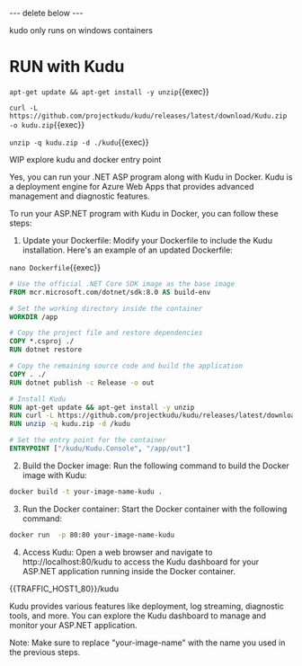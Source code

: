 


--- delete below ---

kudo only runs on windows containers

# RUN with Kudu


`apt-get update && apt-get install -y unzip`{{exec}}

`curl -L https://github.com/projectkudu/kudu/releases/latest/download/Kudu.zip -o kudu.zip`{{exec}}

`unzip -q kudu.zip -d ./kudu`{{exec}}

WIP explore kudu and docker entry point

Yes, you can run your .NET ASP program along with Kudu in Docker. Kudu is a deployment engine for Azure Web Apps that provides advanced management and diagnostic features.

To run your ASP.NET program with Kudu in Docker, you can follow these steps:

1. Update your Dockerfile: Modify your Dockerfile to include the Kudu installation. Here's an example of an updated Dockerfile:


`nano Dockerfile`{{exec}}

```Dockerfile
# Use the official .NET Core SDK image as the base image
FROM mcr.microsoft.com/dotnet/sdk:8.0 AS build-env

# Set the working directory inside the container
WORKDIR /app

# Copy the project file and restore dependencies
COPY *.csproj ./
RUN dotnet restore

# Copy the remaining source code and build the application
COPY . ./
RUN dotnet publish -c Release -o out

# Install Kudu
RUN apt-get update && apt-get install -y unzip
RUN curl -L https://github.com/projectkudu/kudu/releases/latest/download/Kudu.zip -o kudu.zip
RUN unzip -q kudu.zip -d /kudu

# Set the entry point for the container
ENTRYPOINT ["/kudu/Kudu.Console", "/app/out"]
```

2. Build the Docker image: Run the following command to build the Docker image with Kudu:

```bash
docker build -t your-image-name-kudu .
```

3. Run the Docker container: Start the Docker container with the following command:

```bash
docker run  -p 80:80 your-image-name-kudu
```

4. Access Kudu: Open a web browser and navigate to http://localhost:80/kudu to access the Kudu dashboard for your ASP.NET application running inside the Docker container.

{{TRAFFIC_HOST1_80}}/kudu

Kudu provides various features like deployment, log streaming, diagnostic tools, and more. You can explore the Kudu dashboard to manage and monitor your ASP.NET application.

Note: Make sure to replace "your-image-name" with the name you used in the previous steps.